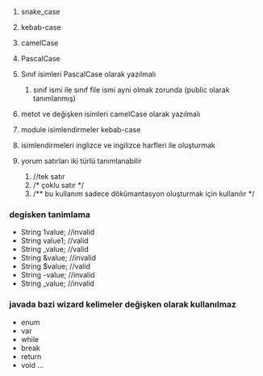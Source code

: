 
1. snake_case
2. kebab-case
3. camelCase
4. PascalCase


1. Sınıf isimleri PascalCase olarak yazılmalı
   1. sınıf ismi ile sınıf file ismi ayni olmak zorunda (public olarak tanımlanmış)
2. metot ve değişken isimleri camelCase olarak yazılmalı
3. module isimlendirmeler kebab-case
4. isimlendirmeleri inglizce ve ingilizce harfleri ile oluşturmak
5. yorum satırları iki türlü tanımlanabilir 
   1. //tek satır
   2. /* çoklu satır */
   3. /** bu kullanım sadece dökümantasyon oluşturmak için kullanılır */

### degisken tanimlama
- String 1value; //invalid 
- String value1; //valid
- String _value; //valid
- String &value; //invalid
- String $value; //valid
- String -value; //invalid
- String _value; //invalid

### javada bazi wizard kelimeler değişken olarak kullanılmaz
- enum
- var
- while
- break
- return
- void ...

